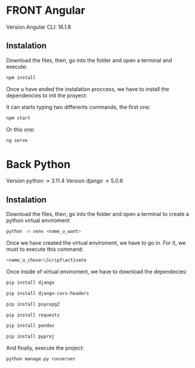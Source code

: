 # FRONT Angular

Version Angular CLI: 16.1.8

## Instalation

Download the files, then, go into the folder and open a terminal and execute:

```bash
npm install
```

Once u have ended the instalation proccess, we have to install the dependencies to init the proyect:

It can starts typing two differents commands, the first one:

```bash
npm start
```

Or this one:

```bash
ng serve
```

# Back Python

Version python -> 3.11.4
Version django -> 5.0.6

## Instalation

Download the files, then, go into the folder and open a terminal to create a python virtual enviroment:

```bash
python -m venv <name_u_want>
```
Once we have created the virtual enviroment, we have to go in. For it, we must to execute this command: 

```bash
<name_u_chose>\Script\activate
```

Once inside of virtual enviroment, we have to download the dependecies:

```bash
pip install django

pip install django-cors-headers

pip install psycopg2

pip install requests

pip install pandas

pip install pyproj
```

And finally, execute the project:

```bash
python manage.py runserver
```